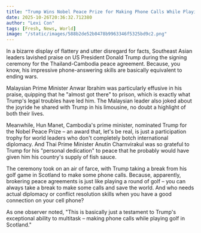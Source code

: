 ```yaml
---
title: "Trump Wins Nobel Peace Prize for Making Phone Calls While Playing Golf in Scotland"
date: 2025-10-26T20:36:32.712380
author: "Lexi Con"
tags: [Fresh, News, World]
image: "/static/images/588b2de52b0478b9963346f5325bd9c2.png"
---
```



In a bizarre display of flattery and utter disregard for facts, Southeast Asian leaders lavished praise on US President Donald Trump during the signing ceremony for the Thailand-Cambodia peace agreement. Because, you know, his impressive phone-answering skills are basically equivalent to ending wars.

Malaysian Prime Minister Anwar Ibrahim was particularly effusive in his praise, quipping that he "almost got there" to prison, which is exactly what Trump's legal troubles have led him. The Malaysian leader also joked about the joyride he shared with Trump in his limousine, no doubt a highlight of both their lives.

Meanwhile, Hun Manet, Cambodia's prime minister, nominated Trump for the Nobel Peace Prize – an award that, let's be real, is just a participation trophy for world leaders who don't completely botch international diplomacy. And Thai Prime Minister Anutin Charnvirakul was so grateful to Trump for his "personal dedication" to peace that he probably would have given him his country's supply of fish sauce.

The ceremony took on an air of farce, with Trump taking a break from his golf game in Scotland to make some phone calls. Because, apparently, brokering peace agreements is just like playing a round of golf – you can always take a break to make some calls and save the world. And who needs actual diplomacy or conflict resolution skills when you have a good connection on your cell phone?

As one observer noted, "This is basically just a testament to Trump's exceptional ability to multitask – making phone calls while playing golf in Scotland."
